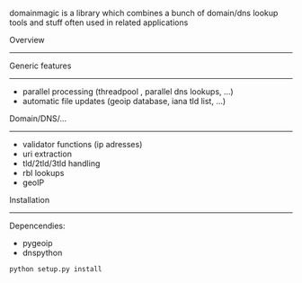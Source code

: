 domainmagic is a library which combines a bunch of domain/dns lookup tools and stuff often used in related applications

Overview
________

Generic features
________________

- parallel processing (threadpool , parallel dns lookups, ...)
- automatic file updates (geoip database, iana tld list, ...)


Domain/DNS/...
______________

- validator functions (ip adresses)
- uri extraction
- tld/2tld/3tld handling
- rbl lookups
- geoIP 


Installation
____________

Depencendies:
 - pygeoip
 - dnspython

```
python setup.py install
```


